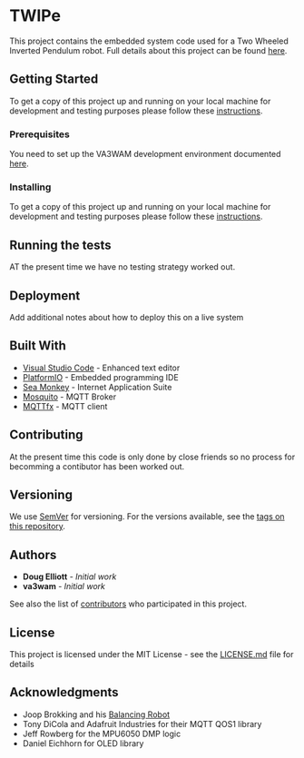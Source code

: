 # TWIPe

This project contains the embedded system code used for a Two Wheeled Inverted Pendulum robot. Full details about this project can be found [here](https://github.com/va3wam/TWIPe/wiki).

## Getting Started

To get a copy of this project up and running on your local machine for development and testing purposes please follow these [instructions](https://github.com/va3wam/va3wam.github.io/wiki/Software-Version-Control).

### Prerequisites

You need to set up the VA3WAM development environment documented [here](https://github.com/va3wam/va3wam.github.io/wiki/Tools).


### Installing

To get a copy of this project up and running on your local machine for development and testing purposes please follow these [instructions](https://github.com/va3wam/va3wam.github.io/wiki/Software-Version-Control).

## Running the tests

AT the present time we have no testing strategy worked out.

## Deployment

Add additional notes about how to deploy this on a live system

## Built With

* [Visual Studio Code](https://code.visualstudio.com/) - Enhanced text editor
* [PlatformIO](https://platformio.org/) - Embedded programming IDE
* [Sea Monkey](https://www.seamonkey-project.org/) - Internet Application Suite
* [Mosquito](https://mosquitto.org/) - MQTT Broker
* [MQTTfx](http://mqttfx.org/) - MQTT client

## Contributing

At the present time this code is only done by close friends so no process for becomming a contibutor has been worked out.

## Versioning

We use [SemVer](http://semver.org/) for versioning. For the versions available, see the [tags on this repository](https://github.com/va3wam/TWIPe/tags).

## Authors

* **Doug Elliott** - *Initial work* 
* **va3wam** - *Initial work* 

See also the list of [contributors](https://github.com/va3wam/TWIPe/contributors) who participated in this project.

## License

This project is licensed under the MIT License - see the [LICENSE.md](LICENSE.md) file for details

## Acknowledgments

* Joop Brokking and his [Balancing Robot](http://www.brokking.net/yabr_main.html)
* Tony DiCola and Adafruit Industries for their MQTT QOS1 library
* Jeff Rowberg for the MPU6050 DMP logic
* Daniel Eichhorn for OLED library

